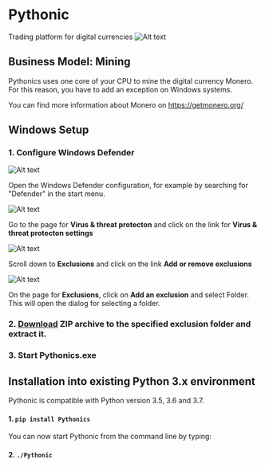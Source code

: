 # Pythonic
Trading platform for digital currencies
![Alt text](screenshot-1.png?raw=true "Screenshot 1")


## Business Model: Mining
Pythonics uses one core of your CPU to mine the digital currency Monero.
For this reason, you have to add an exception on Windows systems. 

You can find more information about Monero on https://getmonero.org/


## Windows Setup

### 1. Configure Windows Defender

![Alt text](defender-01.png?raw=true "Step-1")

Open the Windows Defender configuration, for example by searching for "Defender" in the start menu.


![Alt text](defender-02.png?raw=true "Step-2")

Go to the page for **Virus & threat protecton** and click on the link for **Virus & threat protecton settings**


![Alt text](defender-03.png?raw=true "Step-3")

Scroll down to **Exclusions** and click on the link **Add or remove exclusions**


![Alt text](defender-04.png?raw=true "Step-4")

On the page for **Exclusions**, click on **Add an exclusion** and select Folder. This will open the dialog for selecting a folder.

### 2. [Download](https://github.com/hANSIc99/Pythonics/raw/master/Pythonics_0.1.zip) ZIP archive to the specified exclusion folder and extract it. 

### 3. Start Pythonics.exe

## Installation into existing Python 3.x environment

Pythonic is compatible with Python version 3.5, 3.6 and 3.7.

#### 1. `pip install Pythonics`

You can now start Pythonic from the command line by typing:

#### 2. `./Pythonic`

